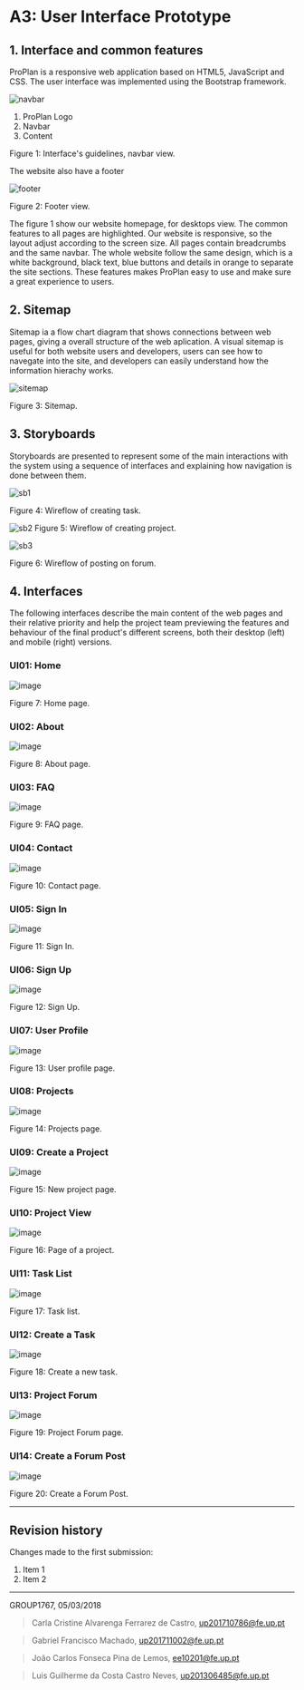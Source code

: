 ﻿# A3: User Interface Prototype
 
## 1. Interface and common features
 
ProPlan is a responsive web application based on HTML5, JavaScript and CSS. The user interface was implemented using the Bootstrap framework.


![navbar](https://raw.githubusercontent.com/JCLemos92/lbaw1767/master/Report3/img/f_home_navbar.PNG)

 1. ProPlan Logo
 2. Navbar
 3. Content
 
Figure 1: Interface's guidelines, navbar view.

The website also have a footer

![footer](https://raw.githubusercontent.com/JCLemos92/lbaw1767/master/Report3/img/footer.PNG)

Figure 2: Footer view.

The figure 1 show our website homepage, for desktops view. The common features to all pages are highlighted.
Our website is responsive, so the layout adjust according to the screen size. All pages contain breadcrumbs and the same navbar. The whole website follow the same design, which is a white background, black text, blue buttons and details in orange to separate the site sections. These features makes ProPlan easy to use and make sure a great experience to users.

## 2. Sitemap
 
Sitemap ia a flow chart diagram that shows connections between web pages, giving a overall structure of the web aplication.
A visual sitemap is useful for both website users and developers, users can see how to navegate into the site, and developers can easily understand how the information hierachy works.


![sitemap](https://github.com/JCLemos92/lbaw1767/blob/master/Report3/img/sitemap2.0.PNG?raw=true.PNG)

Figure 3: Sitemap. 

## 3. Storyboards
 
Storyboards are presented to represent some of the main interactions with the system using a sequence of interfaces and explaining how navigation is done between them. 


![sb1](https://raw.githubusercontent.com/JCLemos92/lbaw1767/master/Report3/img/sb/creating_task.bmp)

Figure 4: Wireflow of creating task.


![sb2](https://raw.githubusercontent.com/JCLemos92/lbaw1767/master/Report3/imag/sb/creating_project.PNG)
Figure 5: Wireflow of creating project.


![sb3](https://raw.githubusercontent.com/JCLemos92/lbaw1767/master/Report3/img/sb/posting_forum.bmp)

Figure 6: Wireflow of posting on forum.

 
## 4. Interfaces
 
The following interfaces describe the main content of the web pages and their relative priority and help the project team previewing the features and behaviour of the final product's different screens, both their desktop (left) and mobile (right) versions. 
 
 
### UI01: Home

![image](https://raw.githubusercontent.com/JCLemos92/lbaw1767/master/Report3/img/f_home.PNG)

Figure 7: Home page. 

 
### UI02: About

![image](https://raw.githubusercontent.com/JCLemos92/lbaw1767/master/Report3/img/f_about.PNG)

Figure 8: About page.


### UI03: FAQ

![image](https://raw.githubusercontent.com/JCLemos92/lbaw1767/master/Report3/img/f_faq.PNG)

Figure 9: FAQ page. 


### UI04: Contact

![image](https://raw.githubusercontent.com/JCLemos92/lbaw1767/master/Report3/img/f_contact.PNG)

Figure 10: Contact page. 


### UI05: Sign In

![image](https://raw.githubusercontent.com/JCLemos92/lbaw1767/master/Report3/img/login.PNG)

Figure 11: Sign In. 


### UI06: Sign Up

![image](https://raw.githubusercontent.com/JCLemos92/lbaw1767/master/Report3/img/signup.PNG)

Figure 12: Sign Up. 


### UI07: User Profile

![image](https://raw.githubusercontent.com/JCLemos92/lbaw1767/master/Report3/img/profile.PNG)

Figure 13: User profile page.


### UI08: Projects

![image](https://raw.githubusercontent.com/JCLemos92/lbaw1767/master/Report3/img/projects.PNG)

Figure 14: Projects page.


### UI09: Create a Project

![image](https://raw.githubusercontent.com/JCLemos92/lbaw1767/master/Report3/img/newproject.PNG)

Figure 15: New project page. 


### UI10: Project View

![image](https://raw.githubusercontent.com/JCLemos92/lbaw1767/master/Report3/img/project_page.PNG)

Figure 16: Page of a project. 


### UI11: Task List

![image](https://raw.githubusercontent.com/JCLemos92/lbaw1767/master/Report3/img/task_list.PNG)

Figure 17: Task list. 


### UI12: Create a Task

![image](https://raw.githubusercontent.com/JCLemos92/lbaw1767/master/Report3/img/createtask.PNG)

Figure 18: Create a new task. 


### UI13: Project Forum

![image](https://raw.githubusercontent.com/JCLemos92/lbaw1767/master/Report3/img/forum.PNG)

Figure 19: Project Forum page. 


### UI14: Create a Forum Post

![image](https://raw.githubusercontent.com/JCLemos92/lbaw1767/master/Report3/img/newforumpost.PNG)

Figure 20: Create a Forum Post. 
 
 
***
 
## Revision history
 
Changes made to the first submission:
1. Item 1
1. Item 2
 
***
 
GROUP1767, 05/03/2018
 
> Carla Cristine Alvarenga Ferrarez de Castro, up201710786@fe.up.pt

> Gabriel Francisco Machado, up201711002@fe.up.pt
 
> João Carlos Fonseca Pina de Lemos, ee10201@fe.up.pt

> Luis Guilherme da Costa Castro Neves, up201306485@fe.up.pt
